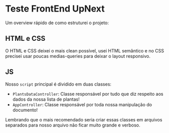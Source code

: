# Teste FrontEnd UpNext

Um overview rápido de como estruturei o projeto:

## HTML e CSS

O HTML e CSS deixei o mais clean possível, usei HTML semântico e no CSS precisei usar poucas medias-queries para deixar o layout responsivo.

## JS

Nosso `script` principal é dividido em duas classes:

- `PlantsDataController`: Classe responsável por tudo que diz respeito aos dados da nossa lista de plantas!
- `AppController`: Classe responsável por toda nossa manipulação do documento!

Lembrando que o mais recomendado seria criar essas classes em arquivos separados para nosso arquivo não ficar muito grande e verboso.
